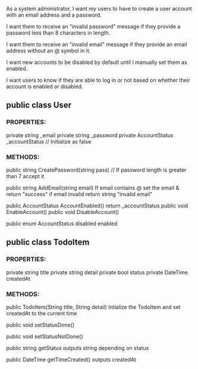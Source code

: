 As a system administrator,
I want my users to have to create a user account with an email address and a password.

I want them to receive an "invalid password" message if they provide a
password less than 8 characters in length.

I want them to receive an "invalid email" message if they provide an email
address without an @ symbol in it.

I want new accounts to be disabled by default until I manually set them as enabled.

I want users to know if they are able to log in or not based on whether their
account is enabled or disabled.

## public class User
### PROPERTIES:
   private string _email
   private string _password
   private AccountStatus _accountStatus // Initialize as false

### METHODS:
   public string CreatePassword(string pass)
        // If password length is greater than 7 accept it

   public string AddEmail(string email)
       If email contains @ set the email & return "success"
       if email invalid return string "invalid email"

   public AccountStatus AccountEnabled()
       return _accountStatus
   public void EnableAccount()
   public void DisableAccount()

   public enum AccountStatus
       disabled
       enabled


## public class TodoItem
### PROPERTIES:
   private string title
   private string detail
   private bool status
   private DateTime createdAt

### METHODS:
   public TodoItem(String title, String detail)
       Intialize the TodoItem and set createdAt to the current time

   public void setStatusDone()

   public void setStatusNotDone()

   public string getStatus
       outputs string depending on status

   public DateTime getTimeCreated()
       outputs createdAt